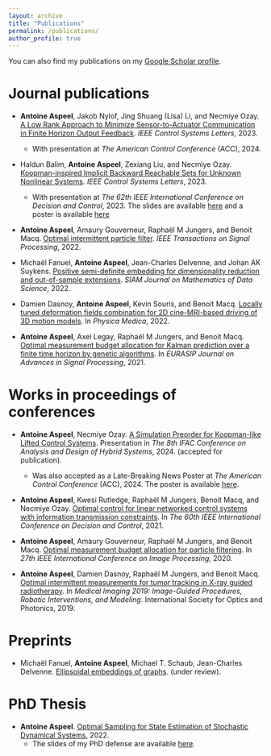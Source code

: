 ```yaml
---
layout: archive
title: "Publications"
permalink: /publications/
author_profile: true
---
```



You can also find my publications on my [Google Scholar profile](https://scholar.google.com/citations?user=EDDQMfgAAAAJ&hl=fr&oi=sra).

# Journal publications

* **Antoine Aspeel**, Jakob Nylof, Jing Shuang (Lisa) Li, and Necmiye Ozay. [A Low Rank Approach to Minimize Sensor-to-Actuator Communication in Finite Horizon Output Feedback](https://ieeexplore.ieee.org/abstract/document/10336872). _IEEE Control Systems Letters_, 2023.
  * With presentation at _The American Control Conference_ (ACC), 2024.

* Haldun Balim, **Antoine Aspeel**, Zexiang Liu, and Necmiye Ozay. [Koopman-inspired Implicit Backward Reachable Sets for Unknown Nonlinear Systems](https://ieeexplore.ieee.org/abstract/document/10153400). _IEEE Control Systems Letters_, 2023.
  * With presentation at _The 62th IEEE International Conference on Decision and Control_, 2023. The slides are available [here](/files/slides_Koopman_BRS_CDC.pdf) and a poster is available [here](/files/poster_Koopman_BRS.pdf)

* **Antoine Aspeel**, Amaury Gouverneur, Raphaël M Jungers, and Benoit Macq. [Optimal intermittent particle filter](https://arxiv.org/pdf/2204.06265.pdf). _IEEE Transactions on Signal Processing_, 2022.

* Michaël Fanuel, **Antoine Aspeel**, Jean-Charles Delvenne, and Johan AK Suykens. [Positive semi-definite embedding for dimensionality reduction and out-of-sample extensions](https://epubs.siam.org/doi/10.1137/20M1370653). _SIAM Journal on Mathematics of Data Science_, 2022.

* Damien Dasnoy, **Antoine Aspeel**, Kevin Souris, and Benoit Macq. [Locally tuned deformation fields combination for 2D cine-MRI-based driving of 3D motion models](https://www.sciencedirect.com/science/article/abs/pii/S112017972100363X). In _Physica Medica_, 2022.

* **Antoine Aspeel**, Axel Legay, Raphaël M Jungers, and Benoit Macq. [Optimal measurement budget allocation for Kalman prediction over a finite time horizon by genetic algorithms](https://asp-eurasipjournals.springeropen.com/articles/10.1186/s13634-021-00732-8). In _EURASIP Journal on Advances in Signal Processing_, 2021.


# Works in proceedings of conferences

* **Antoine Aspeel**, Necmiye Ozay. [A Simulation Preorder for Koopman-like Lifted Control Systems](https://arxiv.org/abs/2401.14909). Presentation in _The 8th IFAC Conference on Analysis and Design of Hybrid Systems_, 2024. (accepted for publication).
  * Was also accepted as a Late-Breaking News Poster at _The American Control Conference_ (ACC), 2024. The poster is available [here](/files/poster_simulation_lifted_system.pdf).

* **Antoine Aspeel**, Kwesi Rutledge, Raphaël M Jungers, Benoit Macq, and Necmiye Ozay. [Optimal control for linear networked control systems with information transmission constraints](https://ieeexplore.ieee.org/document/9683476). In _The 60th IEEE International Conference on Decision and Control_, 2021.

* **Antoine Aspeel**, Amaury Gouverneur, Raphaël M Jungers, and Benoit Macq. [Optimal measurement budget allocation for particle filtering](https://ieeexplore.ieee.org/document/9190702). In _27th IEEE International Conference on Image Processing_, 2020.

* **Antoine Aspeel**, Damien Dasnoy, Raphaël M Jungers, and Benoit Macq. [Optimal intermittent measurements for tumor tracking in X-ray guided radiotherapy](https://arxiv.org/pdf/1903.08990.pdf). In _Medical Imaging 2019: Image-Guided Procedures, Robotic Interventions, and Modeling_. International Society for Optics and Photonics, 2019.


# Preprints

* Michaël Fanuel, **Antoine Aspeel**, Michael T. Schaub, Jean-Charles Delvenne. [Ellipsoidal embeddings of graphs](https://arxiv.org/abs/2403.15023). (under review).

# PhD Thesis

* **Antoine Aspeel**. [Optimal Sampling for State Estimation of Stochastic Dynamical Systems](https://dial.uclouvain.be/pr/boreal/object/boreal%3A264180/datastream/PDF_01/view), 2022.
  * The slides of my PhD defense are available [here](/files/private_PhD_defense.pdf).